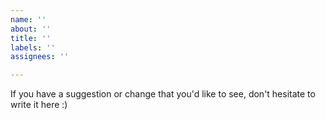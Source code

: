 ```yaml
---
name: ''
about: ''
title: ''
labels: ''
assignees: ''

---
```


If you have a suggestion or change that you'd like to see, don't hesitate to write it here :)
